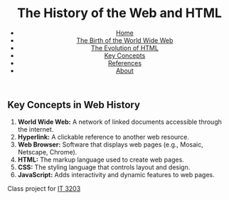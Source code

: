<!DOCTYPE html>
<html lang="en">
<head>
    <meta charset="UTF-8">
    <title>Key Concepts</title>
    <link rel="stylesheet" href="style.css">
</head>
<body>
<header>
    <h1>The History of the Web and HTML</h1>
    <nav>
        <ul class="menu">
            <li><a href="index.md">Home</a></li>
            <li><a href="topic1.md">The Birth of the World Wide Web</a></li>
            <li><a href="topic2.md">The Evolution of HTML</a></li>
            <li><a href="concepts.md" class="active">Key Concepts</a></li>
            <li><a href="references.md">References</a></li>
            <li><a href="about.md">About</a></li>
        </ul>
    </nav>
</header>

<main>
    <h2>Key Concepts in Web History</h2>
    <ol>
        <li><strong>World Wide Web:</strong> A network of linked documents accessible through the internet.</li>
        <li><strong>Hyperlink:</strong> A clickable reference to another web resource.</li>
        <li><strong>Web Browser:</strong> Software that displays web pages (e.g., Mosaic, Netscape, Chrome).</li>
        <li><strong>HTML:</strong> The markup language used to create web pages.</li>
        <li><strong>CSS:</strong> The styling language that controls layout and design.</li>
        <li><strong>JavaScript:</strong> Adds interactivity and dynamic features to web pages.</li>
    </ol>
</main>

<footer>
    <p>Class project for <a href="https://ksuweb.github.io/IT3203/">IT 3203</a></p>
</footer>
</body>
</html>

